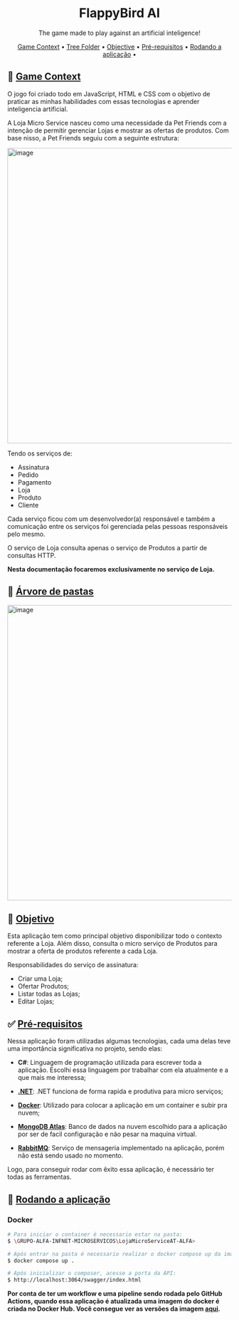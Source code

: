 <h1 align="center">FlappyBird AI </h1>
<p align="center">The game made to play against an artificial inteligence!
 </p>

<p align="center">
 <a href="#contexto-geral">Game Context</a> •
 <a href="#arvore-de-pastas">Tree Folder</a> •
 <a href="#objetivo">Objective</a> •
 <a href="#pre-requisitos">Pré-requisitos</a> •
 <a href="#rodando-a-api">Rodando a aplicação</a> •
</p>

## 📝 [Game Context](#contexto-geral)
O jogo foi criado todo em JavaScript, HTML e CSS com o objetivo de praticar as minhas habilidades com essas tecnologias e aprender inteligencia artificial.

A Loja Micro Service nasceu como uma necessidade da Pet Friends com a intenção de permitir gerenciar Lojas e mostrar as ofertas de produtos.
Com base nisso, a Pet Friends seguiu com a seguinte estrutura:

<img width="663" alt="image" src="https://user-images.githubusercontent.com/43764175/207766798-04b4a2ad-4e63-4443-b092-714e3ba80caa.png">


Tendo os serviços de:
- Assinatura
- Pedido
- Pagamento
- Loja
- Produto
- Cliente

Cada serviço ficou com um desenvolvedor(a) responsável e também a comunicação entre os serviços foi gerenciada
pelas pessoas responsáveis pelo mesmo.

O serviço de Loja consulta apenas o serviço de Produtos a partir de consultas HTTP.

**Nesta documentação focaremos exclusivamente no serviço de Loja.**

## 🌳 [Árvore de pastas](#arvore-de-pastas)

<img width="663" alt="image" src="https://user-images.githubusercontent.com/57094854/208120156-ca67245d-9bc4-4eec-8e1a-3a943e74c2a6.png">

## 📎 [Objetivo](#objetivo)
Esta aplicação tem como principal objetivo disponibilizar todo o contexto referente a Loja. 
Além disso, consulta o micro serviço de Produtos para mostrar a oferta de produtos referente a cada Loja.

Responsabilidades do serviço de assinatura:
- Criar uma Loja;
- Ofertar Produtos;
- Listar todas as Lojas;
- Editar Lojas;

## ✅ [Pré-requisitos](#pre-requisitos)
Nessa aplicação foram utilizadas algumas tecnologias, cada uma delas teve uma importância significativa
no projeto, sendo elas:

- **C#**: Linguagem de programação utilizada para escrever toda a aplicação. Escolhi essa linguagem por
trabalhar com ela atualmente e a que mais me interessa;


- [**.NET**](https://dotnet.microsoft.com/pt-br/): .NET funciona de forma rapida e produtiva para micro serviços;


- [**Docker**](https://www.docker.com/): Utilizado para colocar a aplicação em um container e subir pra nuvem;


- [**MongoDB Atlas**](https://www.mongodb.com/home): Banco de dados na nuvem escolhido para a aplicação por ser de facil configuração
 e não pesar na maquina virtual. 


- [**RabbitMQ**](https://www.rabbitmq.com/): Serviço de mensageria implementado na aplicação, porém não está sendo usado no momento.

Logo, para conseguir rodar com êxito essa aplicação, é necessário ter todas as ferramentas.

## 🎲 [Rodando a aplicação](#rodando-a-api)

### Docker
```bash
# Para iniciar o container é necessario estar na pasta:
$ \GRUPO-ALFA-INFNET-MICROSERVICOS\LojaMicroServiceAT-ALFA>

# Após entrar na pasta é necessario realizar o docker compose up da imagem com o seguinte comando:
$ docker compose up .

# Após inicializar o composer, acesse a porta da API:
$ http://localhost:3064/swagger/index.html
```

**Por conta de ter um workflow e uma pipeline sendo rodada pelo GitHub Actions, quando essa aplicação é 
atualizada uma imagem do docker é criada no Docker Hub. Você consegue ver as versões da imagem 
[aqui](https://hub.docker.com/repository/docker/natanborrges/storeserviceat).**
